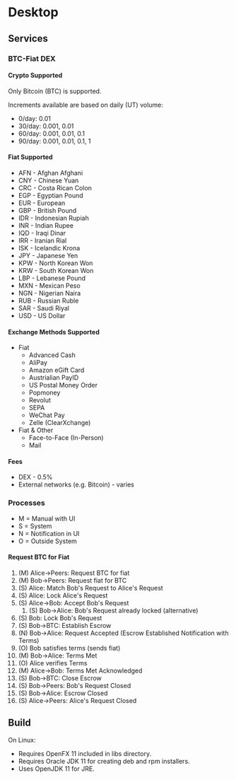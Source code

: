 # Desktop

## Services

### BTC-Fiat DEX

#### Crypto Supported
Only Bitcoin (BTC) is supported.

Increments available are based on daily (UT) volume:

* 0/day: 0.01
* 30/day: 0.001, 0.01
* 60/day: 0.001, 0.01, 0.1
* 90/day: 0.001, 0.01, 0.1, 1

#### Fiat Supported
* AFN - Afghan Afghani
* CNY - Chinese Yuan
* CRC - Costa Rican Colon
* EGP - Egyptian Pound
* EUR - European
* GBP - British Pound
* IDR - Indonesian Rupiah
* INR - Indian Rupee
* IQD - Iraqi Dinar
* IRR - Iranian Rial
* ISK - Icelandic Krona
* JPY - Japanese Yen
* KPW - North Korean Won
* KRW - South Korean Won
* LBP - Lebanese Pound
* MXN - Mexican Peso
* NGN - Nigerian Naira
* RUB - Russian Ruble
* SAR - Saudi Riyal
* USD - US Dollar

#### Exchange Methods Supported
* Fiat
    * Advanced Cash
    * AliPay
    * Amazon eGift Card
    * Austrialian PayID
    * US Postal Money Order
    * Popmoney
    * Revolut
    * SEPA
    * WeChat Pay
    * Zelle (ClearXchange)
* Fiat & Other
    * Face-to-Face (In-Person)
    * Mail

#### Fees
* DEX - 0.5%
* External networks (e.g. Bitcoin) - varies

### Processes
* M = Manual with UI
* S = System
* N = Notification in UI
* O = Outside System

#### Request BTC for Fiat
1. (M) Alice->Peers: Request BTC for fiat
2. (M) Bob->Peers: Request fiat for BTC
3. (S) Alice: Match Bob's Request to Alice's Request
4. (S) Alice: Lock Alice's Request
5. (S) Alice->Bob: Accept Bob's Request
    1. (S) Bob->Alice: Bob's Request already locked (alternative)
6. (S) Bob: Lock Bob's Request
7. (S) Bob->BTC: Establish Escrow
8. (N) Bob->Alice: Request Accepted (Escrow Established Notification with Terms)
9. (O) Bob satisfies terms (sends fiat)
10. (M) Bob->Alice: Terms Met
11. (O) Alice verifies Terms
12. (M) Alice->Bob: Terms Met Acknowledged
13. (S) Bob->BTC: Close Escrow
14. (S) Bob->Peers: Bob's Request Closed
15. (S) Bob->Alice: Escrow Closed
16. (S) Alice->Peers: Alice's Request Closed

## Build
On Linux:
* Requires OpenFX 11 included in libs directory.
* Requires Oracle JDK 11 for creating deb and rpm installers.
* Uses OpenJDK 11 for JRE.


